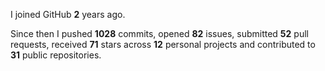 I joined GitHub **2** years ago.

Since then I pushed **1028** commits, opened **82** issues, submitted **52** pull requests, received **71** stars across **12** personal projects and contributed to **31** public repositories.
